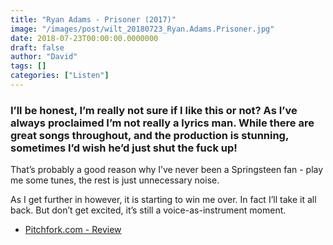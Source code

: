 ```yaml
---
title: "Ryan Adams - Prisoner (2017)"
image: "/images/post/wilt_20180723_Ryan.Adams.Prisoner.jpg"
date: 2018-07-23T00:00:00.0000000
draft: false
author: "David"
tags: []
categories: ["Listen"]
---
```

### I’ll be honest, I’m really not sure if I like this or not? As I’ve always proclaimed I’m not really a lyrics man. While there are great songs throughout, and the production is stunning, sometimes I’d wish he’d just shut the fuck up!  
  
That’s probably a good reason why I’ve never been a Springsteen fan - play me some tunes, the rest is just unnecessary noise.  
  
As I get further in however, it is starting to win me over. In fact I’ll take it all back. But don’t get excited, it’s still a voice-as-instrument moment.

-  [Pitchfork.com - Review](https://pitchfork.com/reviews/albums/22860-prisoner/)